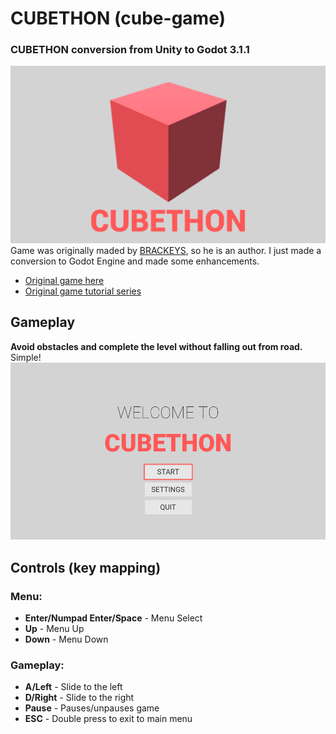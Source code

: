# CUBETHON (cube-game)
### CUBETHON conversion from Unity to Godot 3.1.1
![GitHub Logo](boot-splash.png)
Game was originally maded by [BRACKEYS](https://www.youtube.com/user/Brackeys), so he is an author. I just made a conversion to Godot Engine and made some enhancements.
* [Original game here](http://devassets.com/assets/how-to-make-a-video-game/)
* [Original game tutorial series](https://www.youtube.com/playlist?list=PLPV2KyIb3jR53Jce9hP7G5xC4O9AgnOuL)
## Gameplay
**Avoid obstacles and complete the level without falling out from road.** Simple!
![Gameplay GIF](gameplay.gif)
## Controls (key mapping)
### Menu:
- **Enter/Numpad Enter/Space** - Menu Select
- **Up** - Menu Up
- **Down** - Menu Down

### Gameplay:
- **A/Left** - Slide to the left
- **D/Right** - Slide to the right
- **Pause** - Pauses/unpauses game
- **ESC** - Double press to exit to main menu